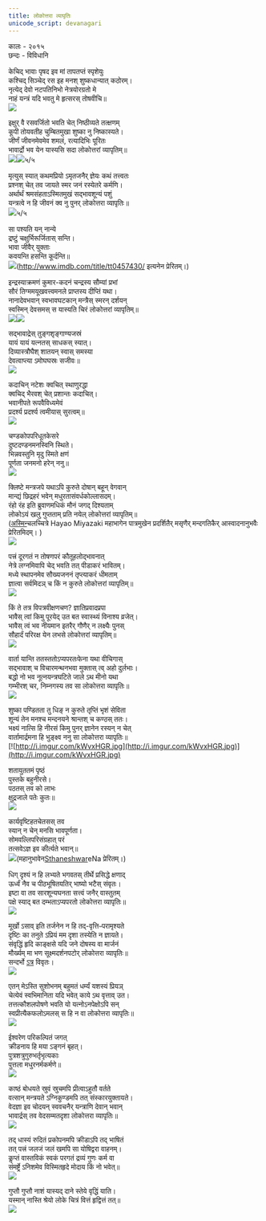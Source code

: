 ```yaml
---
title: लोकोत्तरा व्यापृतिः
unicode_script: devanagari
---
```

    
कालः \- २०१५  
छन्दः \- विविधानि  

केचिद् भावाः पृषद इव मां तापतप्तं स्पृशेयुः  
कश्चिद् सिञ्चेद् रस इह मनश् शुष्कधान्यात् कठोरम्।  
नृत्येद् देवो नटपतिनिभो नेत्रयोरग्रतो मे  
नाहं यन्त्रं यदि भवतु मे हृत्सरस् तोषवीचि॥  
[![](http://i.imgur.com/Xx4shEo.jpg)](http://i.imgur.com/Xx4shEo.jpg)  

इक्षुर् वै रसवर्जितो भवति चेत् निष्ठीव्यते तत्क्षणम्  
कूपी तोयवतीह चुम्बितमुखा शुष्का नु निष्कास्यते।  
जीर्णं जीवनमेवमेव शमलं, रत्यादिभिः पूरितः  
भावार्द्रो भव येन यास्यसि सदा लोकोत्तरां व्यापृतिम्॥  
[![](http://i.imgur.com/RHDDzT3.png)](http://i.imgur.com/RHDDzT3.png)![](http://i.imgur.com/lgXetd8.jpg)५/५  

मृत्युस् स्यात् कथमप्रियो ऽमृतजनैर् ज्ञेयः‌ कथं तत्त्वतः  
प्रश्नश् चेत् तव जायते स्मर जनं रस्येतरे कर्मणि।  
अर्थार्थं श्रमसंहताऽस्मितमुखं सद्भावशून्यं पशुं  
यन्त्रत्वे न हि जीवनं क्व नु पुनर् लोकोत्तरा व्यापृतिः॥  
![](http://i.imgur.com/FsmHEc6.jpg)५/५  

सा पश्यति यन् नान्ये  
द्रष्टुं चक्षुर्भिरूर्जितास् सन्ति।  
भावा जीवैर् युक्ताः  
कवयन्ति हसन्ति कूर्दन्ति॥  
[![](http://i.imgur.com/QssQxNZ.jpg)](http://i.imgur.com/QssQxNZ.jpg)(http://www.imdb.com/title/tt0457430/ इत्यनेन प्रेरितम्।)  

इन्द्रस्याक्रमणं कुमार-कदनं चन्द्रस्य सौम्यां प्रभां  
सौरं तिग्ममयूखवत्त्वमनले प्राप्तस्य दीप्तिं यथा।  
नानादेवभवान् स्वभावघटकान् मन्त्रैस् स्मरन् दर्शयन्  
स्वस्मिन् देवसमस् स यास्यति चिरं लोकोत्तरां व्यापृतिम्॥  
[![](http://i.imgur.com/wl92VNH.jpg)](http://i.imgur.com/wl92VNH.jpg)![](http://i.imgur.com/tsQD3L4.jpg)  

सद्भावाद्रेस् तुङ्गशृङ्गाण्यजस्रं  
यायं यायं यत्नतस् साधकस् स्यात्।  
दिव्यास्त्रौघैश् शातयन् स्वास् समस्या  
देवत्वाप्त्या ऽमोघघस्रः सजीवः॥  
[![](http://i.imgur.com/ZU9RWz1.jpg)](http://i.imgur.com/ZU9RWz1.jpg)  

कदाचिन् नटेशः क्वचित् स्थाणुरद्धा  
क्वचिद् भैरवश् चेत् प्रशान्तः कदाचित्।  
भवानीपते रूपवैविध्यमेवं  
प्रदर्श्य प्रदर्श्य त्वमीयास् सुरत्वम्॥  
[![](http://i.imgur.com/PG646gG.png)](http://i.imgur.com/PG646gG.png)  

चण्डकोपपरिधूतकेसरे  
दुष्टदण्डनमनस्विनि स्थिते।  
भिन्नवस्तुनि मृदु स्मिते क्षणं  
पूर्णता जनमनो हरेन् ननु॥    
[![](http://i.imgur.com/LvvmFqp.jpg)](http://i.imgur.com/LvvmFqp.jpg)  

क्लिष्टे मन्त्रजपे यथाऽपि कुरुते दोषान् बहून् वेगवान्  
मान्द्यं छिद्रहरं भवेन् मधुरतासंवर्धकोल्लासदम्।  
रंहो रंह इति ब्रुवाणमधिकं मौनं जगद् दिश्यताम्  
लोकोऽयं खलु गुप्तताम् प्रति नयेल् लोकोत्तरां व्यापृतिम्॥  
([अस्मिन्](https://www.youtube.com/watch?v=6zhLBe319KE)चलच्चित्रे Hayao Miyazaki महाभागेन पात्रमुखेन प्रदर्शितैर् मसृणैर् मन्दगतिकैर् आस्वादनानुभवैः प्रेरितमिदम्। )    
[![](http://i.imgur.com/W4sNfcZ.jpg)](http://i.imgur.com/W4sNfcZ.jpg)  

पत्त्रं दूरगतं न तोषणपरं कौतूहलोद्भावनात्  
नेत्रे लग्नमिवापि चेद् भवति तत् पीडाकरं‌ भावितम्।  
मध्ये स्थापनमेव सौख्यजननं तृप्त्याकरं धीमताम्  
ज्ञात्वा सर्वमिदञ् च किं न कुरुते लोकोत्तरां व्यापृतिम्॥  
![](http://i.imgur.com/UTVtvJ6.jpg)  
    
किं ते तत्र विपत्रवीक्षणचण? ज्ञातिप्रवादप्रपा  
भावैस् त्वां किमु पूरयेद् उत बत स्वास्थ्यं विनाश्य व्रजेत्।  
भावैस् त्वं भव नीयमान इतरैर् गौणैर् न लक्ष्यैः‌ पुनस्  
सौहार्दं परिरक्ष येन लभसे लोकोत्तरां व्यापृतिम्॥    
[![](http://i.imgur.com/v4beRBr.jpg)](http://i.imgur.com/v4beRBr.jpg)  
  
वार्ता यान्ति ततस्ततोऽप्यपरतःफेना यथा वीचिगास्  
सद्भावाश् च विचारमन्थनभवा मुक्तास् त्व् अहो दुर्लभाः।  
बद्धो नो भव नूत्नयन्त्रघटिते जाले ऽथ मीनो यथा  
गम्भीरश् चर, निम्नगस्य तव सा लोकोत्तरा व्यापृतिः॥  
[![](http://i.imgur.com/IIEadxg.jpg)](http://i.imgur.com/IIEadxg.jpg)  

शुष्का पण्डितता तु धिङ् न कुरुते तृप्तिं भृशं सेविता  
शून्यं‌ तेन मनश्च मन्दनयने श्रान्तश् च कण्ठस् ततः।  
भक्ष्यं नात्सि हि नीरसं किमु पुनर् ज्ञानेन रस्यन् न चेत्  
वार्तामार्द्रमना हि भुङ्क्ष्व ननु सा लोकोत्तरा व्यापृतिः॥    
[![http://i.imgur.com/kWvxHGR.jpg](http://i.imgur.com/kWvxHGR.jpg)](http://i.imgur.com/kWvxHGR.jpg)  

शतायुततमं पृष्ठं  
पुस्तके बहुनीरसे।  
पठतस् तव को लाभः  
क्षुद्रजाले पतेः कुतः॥  
[![](http://i.imgur.com/v4beRBr.jpg)](http://i.imgur.com/v4beRBr.jpg)  

कार्यवृष्टिहतचेतसस् तव  
स्यान् न चेन् मनसि भावपूर्णता।  
सोमवल्लिपरिसंग्रहात् परं  
तत्सवेऽज्ञ इव कीर्त्यते भवान्॥  
[![](http://i.imgur.com/lgG83kU.jpg)](http://i.imgur.com/lgG83kU.jpg)(महानुभावेन[Sthaneshwar](https://www.facebook.com/sthaneshwar.timalsina)eNa प्रेरितम्।)  

धिग् दृश्यं न हि लभ्यते भगवतस् तीर्थे प्रसिद्धे क्षणाद्  
ऊर्ध्वं नैव च पीठभूषितयतिर् भाष्यो भटैस् संवृतः।  
इष्टा वा तव सारशून्यघनता सत्त्वं जनैर् वास्तुतम्  
पक्षे स्याद् बत दम्भताऽप्यपरतो लोकोत्तरा व्यापृतिः॥  
[![](http://i.imgur.com/zOdt8Xf.jpg)](http://i.imgur.com/zOdt8Xf.jpg)  

मूर्खो ऽसाव् इति तर्जनेन न हि तद्-वृत्तिᳶपरामृश्यते  
दृष्टिः का तनुते ऽप्रियं मम दृशा तस्येति न ज्ञायते।  
संवृद्धिं हृदि काङ्क्षसे यदि जने दोषस्य वा मार्जनं  
मौर्ख्यम् मा भण सूक्ष्मदर्शनपटोर् लोकोत्तरा व्यापृतिः॥  
सन्दर्भो [ऽत्र](https://agnimaan.wordpress.com/2015/07/04/what-an-idiot-vs-he-does-that-because-in-his-view/) विवृतः।    
[![](http://i.imgur.com/DUEOmjQ.jpg)](http://i.imgur.com/DUEOmjQ.jpg)  

एतन् मेऽस्ति सुशोभनम् बहुमतं धर्म्यं यशस्यं प्रियञ्  
चेत्येवं स्वभिमानिता यदि भवेत् काये ऽथ वृत्ताव् उत।  
तत्तत्कौशलपोषणे भवति यो यत्नोऽनपेक्षोऽपि सन्  
स्वप्रीत्यैकफलोऽमलस् स हि न वा लोकोत्तरा व्यापृतिः॥  
[![](http://i.imgur.com/5v5jqvO.png)](http://i.imgur.com/5v5jqvO.png)  

ईश्वरेण परिकल्पितं जगत्  
क्रीडनाय हि मया ऽङ्गनं बृहत्।  
पुत्रशत्रुगुरुभर्तृभृत्यकाः  
पुत्तला मधुरनर्मकर्मणे॥  
[![](http://i.imgur.com/z3Z32jR.jpg)](http://i.imgur.com/z3Z32jR.jpg)  

काष्ठं बोधयते स्रुवं स्रुचमपि प्रीत्वाऽहुतौ वर्तते  
वत्सान् मन्त्रयते ऽग्निकुण्डमपि तत् संस्कारयुक्तायते।  
वेदज्ञा इव चोदयन् स्ववचनैर् यन्त्राणि देवान् भवान्  
भावार्द्रस् तव वेदसम्मतदृशा लोकोत्तरा व्यापृतिः॥  
[![](http://i.imgur.com/B6A8Auu.jpg)](http://i.imgur.com/B6A8Auu.jpg)  

तद् धास्यं रुदितं प्रकोपनमपि क्रीडाऽपि तद् भाषितं  
तत् पत्त्रं जलजं जलं खमपि सा योषिद्वरा वाहनम्।  
कॢप्तं वास्तविकं स्वकं परगतं द्रव्यं गुणः कर्म वा  
संमर्ष्ट्रे ऽनिशमेव विस्मितहृदे मोदाय किं नो भवेत्॥  
[![](http://i2.2photo.ru/f/7/333339.jpg)](http://i2.2photo.ru/f/7/333339.jpg)  

गुप्तौ गुप्तौ नाशं यास्यद् दाने स्तेये वृद्धिं याति।  
यस्मान् नास्ति श्रेयो लोके चित्रं वित्तं हृद्वित्तं तत्॥  
[![](http://i.imgur.com/cHDHAWW.jpg)](http://i.imgur.com/cHDHAWW.jpg)  
    
